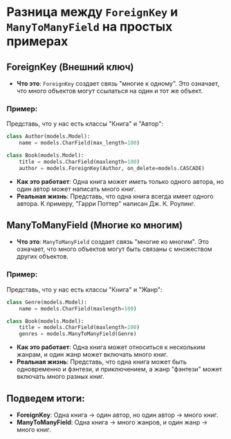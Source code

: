 

# Разница между `ForeignKey` и `ManyToManyField` на простых примерах

## ForeignKey (Внешний ключ)

- **Что это**: `ForeignKey` создает связь "многие к одному". Это означает, что много объектов могут ссылаться на один и тот же объект.

### Пример:

Представь, что у нас есть классы "Книга" и "Автор":

```python
class Author(models.Model):
    name = models.CharField(max_length=100)

class Book(models.Model):
    title = models.CharField(maxlength=100)
    author = models.ForeignKey(Author, on_delete=models.CASCADE)
```

- **Как это работает**: Одна книга может иметь только одного автора, но один автор может написать много книг.
- **Реальная жизнь**: Представь, что одна книга всегда имеет одного автора. К примеру, "Гарри Поттер" написан Дж. К. Роулинг.

## ManyToManyField (Многие ко многим)

- **Что это**: `ManyToManyField` создает связь "многие ко многим". Это означает, что много объектов могут быть связаны с множеством других объектов.

### Пример:

Представь, что у нас есть классы "Книга" и "Жанр":

```python
class Genre(models.Model):
    name = models.CharField(maxlength=100)

class Book(models.Model):
    title = models.CharField(maxlength=100)
    genres = models.ManyToManyField(Genre)
```

- **Как это работает**: Одна книга может относиться к нескольким жанрам, и один жанр может включать много книг.
- **Реальная жизнь**: Представь, что одна книга может быть одновременно и фэнтези, и приключением, а жанр "фэнтези" может включать много разных книг.

## Подведем итоги:
- **ForeignKey**: Одна книга -> один автор, но один автор -> много книг.
- **ManyToManyField**: Одна книга -> много жанров, и один жанр -> много книг.
